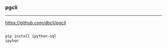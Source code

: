 ### pgcli
---
https://github.com/dbcli/pgcli

```
```

```sh
pip install ipython-sql
ipyhon
```

```
```


